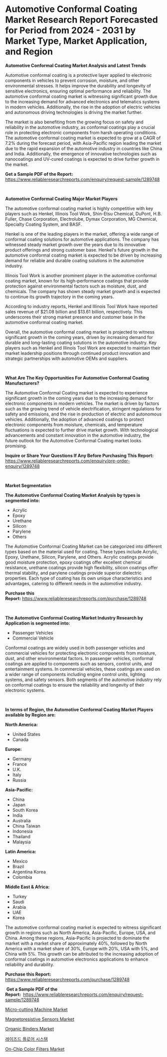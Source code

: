 <p><h1>Automotive Conformal Coating Market Research Report Forecasted for Period from 2024 -  2031 by Market Type, Market Application, and Region</h1></p><p><strong>Automotive Conformal Coating Market Analysis and Latest Trends</strong></p>
<p><p>Automotive conformal coating is a protective layer applied to electronic components in vehicles to prevent corrosion, moisture, and other environmental stresses. It helps improve the durability and longevity of sensitive electronics, ensuring optimal performance and reliability. The automotive conformal coating market is witnessing significant growth due to the increasing demand for advanced electronics and telematics systems in modern vehicles. Additionally, the rise in the adoption of electric vehicles and autonomous driving technologies is driving the market further.</p><p>The market is also benefiting from the growing focus on safety and reliability in the automotive industry, as conformal coatings play a crucial role in protecting electronic components from harsh operating conditions. The automotive conformal coating market is expected to grow at a CAGR of 7.2% during the forecast period, with Asia-Pacific region leading the market due to the rapid expansion of the automotive industry in countries like China and India. Additionally, the emergence of innovative technologies such as nanocoatings and UV-cured coatings is expected to drive further growth in the market.</p></p>
<p><strong>Get a Sample PDF of the Report:&nbsp;</strong> <a href="https://www.reliableresearchreports.com/enquiry/request-sample/1289748">https://www.reliableresearchreports.com/enquiry/request-sample/1289748</a></p>
<p>&nbsp;</p>
<p><strong>Automotive Conformal Coating Major Market Players</strong></p>
<p><p>The automotive conformal coating market is highly competitive with key players such as Henkel, Illinois Tool Work, Shin-Etsu Chemical, DuPont, H.B. Fuller, Chase Corporation, Electrolube, Dymax Corporation, MG Chemical, Specialty Coating System, and BASF. </p><p>Henkel is one of the leading players in the market, offering a wide range of conformal coating solutions for automotive applications. The company has witnessed steady market growth over the years due to its innovative product offerings and strong customer base. Henkel's future growth in the automotive conformal coating market is expected to be driven by increasing demand for reliable and durable coating solutions in the automotive industry.</p><p>Illinois Tool Work is another prominent player in the automotive conformal coating market, known for its high-performance coatings that provide protection against environmental factors such as moisture, dust, and chemicals. The company has shown steady market growth and is expected to continue its growth trajectory in the coming years.</p><p>According to industry reports, Henkel and Illinois Tool Work have reported sales revenue of $21.08 billion and $13.61 billion, respectively. This underscores their strong market presence and customer base in the automotive conformal coating market.</p><p>Overall, the automotive conformal coating market is projected to witness significant growth in the coming years, driven by increasing demand for durable and long-lasting coating solutions in the automotive industry. Key players such as Henkel and Illinois Tool Work are expected to maintain their market leadership positions through continued product innovation and strategic partnerships with automotive OEMs and suppliers.</p></p>
<p>&nbsp;</p>
<p><strong>What Are The Key Opportunities For Automotive Conformal Coating Manufacturers?</strong></p>
<p><p>The Automotive Conformal Coating market is expected to experience significant growth in the coming years due to the increasing demand for electronic components in modern vehicles. The market is driven by factors such as the growing trend of vehicle electrification, stringent regulations for safety and emissions, and the rise in production of electric and autonomous vehicles. Additionally, the adoption of advanced coatings to protect electronic components from moisture, chemicals, and temperature fluctuations is expected to further drive market growth. With technological advancements and constant innovation in the automotive industry, the future outlook for the Automotive Conformal Coating market looks promising.</p></p>
<p><strong>Inquire or Share Your Questions If Any Before Purchasing This Report:</strong> <a href="https://www.reliableresearchreports.com/enquiry/pre-order-enquiry/1289748">https://www.reliableresearchreports.com/enquiry/pre-order-enquiry/1289748</a></p>
<p>&nbsp;</p>
<p><strong>Market Segmentation</strong></p>
<p><strong>The Automotive Conformal Coating Market Analysis by types is segmented into:</strong></p>
<p><ul><li>Acrylic</li><li>Epoxy</li><li>Urethane</li><li>Silicon</li><li>Parylene</li><li>Others</li></ul></p>
<p><p>The Automotive Conformal Coating Market can be categorized into different types based on the material used for coating. These types include Acrylic, Epoxy, Urethane, Silicon, Parylene, and Others. Acrylic coatings provide good moisture protection, epoxy coatings offer excellent chemical resistance, urethane coatings provide high flexibility, silicon coatings offer thermal stability, and parylene coatings provide superior dielectric properties. Each type of coating has its own unique characteristics and advantages, catering to different needs in the automotive industry.</p></p>
<p><strong>Purchase this Report:&nbsp;</strong><a href="https://www.reliableresearchreports.com/purchase/1289748">https://www.reliableresearchreports.com/purchase/1289748</a></p>
<p>&nbsp;</p>
<p><strong>The Automotive Conformal Coating Market Industry Research by Application is segmented into:</strong></p>
<p><ul><li>Passenger Vehicles</li><li>Commercial Vehicle</li></ul></p>
<p><p>Conformal coatings are widely used in both passenger vehicles and commercial vehicles for protecting electronic components from moisture, dust, and other environmental factors. In passenger vehicles, conformal coatings are applied to components such as sensors, control units, and entertainment systems. In commercial vehicles, these coatings are used on a wider range of components including engine control units, lighting systems, and safety sensors. Both segments of the automotive industry rely on conformal coatings to ensure the reliability and longevity of their electronic systems.</p></p>
<p>&nbsp;</p>
<p><strong>In terms of Region, the Automotive Conformal Coating Market Players available by Region are:</strong></p>
<p>
    <p> <strong> North America: </strong>
        <ul>
            <li>United States</li>
            <li>Canada</li>
        </ul>
        </p> 
    <p> <strong> Europe: </strong>
        <ul>
            <li>Germany</li>
            <li>France</li>
            <li>U.K.</li>
            <li>Italy</li>
            <li>Russia</li>
        </ul>
        </p> 
    <p> <strong> Asia-Pacific: </strong>
        <ul>
            <li>China</li>
            <li>Japan</li>
            <li>South Korea</li>
            <li>India</li>
            <li>Australia</li>
            <li>China Taiwan</li>
            <li>Indonesia</li>
            <li>Thailand</li>
            <li>Malaysia</li>
        </ul>
        </p> 
    <p> <strong> Latin America: </strong>
        <ul>
            <li>Mexico</li>
            <li>Brazil</li>
            <li>Argentina Korea</li>
            <li>Colombia</li>
        </ul>
        </p> 
    <p> <strong> Middle East & Africa: </strong>
        <ul>
            <li>Turkey</li>
            <li>Saudi</li>
            <li>Arabia</li>
            <li>UAE</li>
            <li>Korea</li>
        </ul>
    </p>
    </p>
<p><p>The automotive conformal coating market is expected to witness significant growth in regions such as North America, Asia-Pacific, Europe, USA, and China. Among these regions, Asia-Pacific is projected to dominate the market with a market share of approximately 40%, followed by North America with a market share of 30%, Europe with 20%, USA with 5%, and China with 5%. This growth can be attributed to the increasing adoption of conformal coatings in automotive electronics applications to enhance reliability and durability.</p></p>
<p><strong>Purchase this Report: </strong><a href="https://www.reliableresearchreports.com/purchase/1289748">https://www.reliableresearchreports.com/purchase/1289748</a></p>
<p>&nbsp;<strong>Get a Sample PDF of the Report:&nbsp;&nbsp;</strong><a href="https://www.reliableresearchreports.com/enquiry/request-sample/1289748">https://www.reliableresearchreports.com/enquiry/request-sample/1289748</a></p>
<p><strong></strong></p>
<p><p><a href="https://sore-arch-6db.notion.site/Micro-cutting-Machine-Market-Size-Share-Trends-Analysis-Report-By-Material-By-Type-By-End-user--e5a42387567740eca6e419e2a59ad672">Micro-cutting Machine Market</a></p><p><a href="https://view.publitas.com/reportprime-1/magnetoresistive-sensors-market-research-report-reveals-the-latest-trends-and-opportunities-of-this-market-for-period-from-2024-2031/">Magnetoresistive Sensors Market</a></p><p><a href="https://view.publitas.com/reportprime-1/organic-binders-market-research-report-reveals-the-latest-trends-and-opportunities-of-this-market-for-period-from-2024-2031/">Organic Binders Market</a></p><p><a href="https://medium.com/@arsila97/%EB%B0%94%EB%8B%A5-%EA%B3%B5%EA%B0%84-%EC%8B%9C%EC%8A%A4%ED%85%9C-%EC%8B%9C%EC%9E%A5-%EC%9C%A0%ED%98%95-%EC%9D%91%EC%9A%A9-%EB%B0%8F-%EC%A7%80%EB%A6%AC%EC%97%90-%EB%8C%80%ED%95%9C-%EC%A2%85%ED%95%A9-%ED%8F%89%EA%B0%80-eb51f09596a5">레이즈드 플로어 시스템</a></p><p><a href="https://funky-papaya-cf4.notion.site/On-Chip-Color-Filters-Market-Research-Report-Provides-Critical-Insights-that-can-help-Shape-Business-45c41652c83d4657b5df616040f25292">On-Chip Color Filters Market</a></p></p>